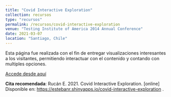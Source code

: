 ```yaml
---
title: "Covid Interactive Exploration"
collection: recursos
type: "recursos"
permalink: /recursos/covid-interactive-exploration
venue: "Testing Institute of America 2014 Annual Conference"
date: 2021-03-07
location: "Santiago, Chile"
---
```


Esta página fue realizada con el fin de entregar visualizaciones interesantes a los visitantes, permitiendo interactuar con el contenido y contando con multiples opciones.

<a href="https://estebanr.shinyapps.io/covid-interactive-exploration" target="_blank">Accede desde aquí</a>


**Cita recomendada**: Rucán E. 2021. Covid Interactive Exploration. [online] Disponible en: <https://estebanr.shinyapps.io/covid-interactive-exploration> .